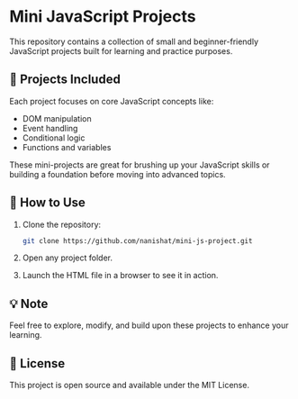 # Mini JavaScript Projects

This repository contains a collection of small and beginner-friendly JavaScript projects built for learning and practice purposes.

## 🚀 Projects Included

Each project focuses on core JavaScript concepts like:

- DOM manipulation
- Event handling
- Conditional logic
- Functions and variables

These mini-projects are great for brushing up your JavaScript skills or building a foundation before moving into advanced topics.

## 📁 How to Use

1. Clone the repository:
   ```bash
   git clone https://github.com/nanishat/mini-js-project.git
2. Open any project folder.

3. Launch the HTML file in a browser to see it in action.

## 💡 Note
Feel free to explore, modify, and build upon these projects to enhance your learning.

## 📜 License
This project is open source and available under the MIT License.
